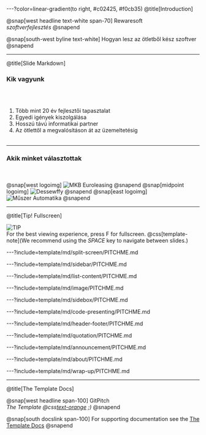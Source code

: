 ---?color=linear-gradient(to right, #c02425, #f0cb35)
@title[Introduction]

@snap[west headline text-white span-70]
Rewaresoft<br>*szoftverfejlesztés*
@snapend

@snap[south-west byline  text-white]
Hogyan lesz az ötletből kész szoftver
@snapend

---
@title[Slide Markdown]

### Kik vagyunk

<br><br>

1. Több mint 20 év fejlesztői tapasztalat
1. Egyedi igények kiszolgálása
1. Hosszú távú informatikai partner
1. Az ötlettől a megvalósításon át az üzemeltetésig
<br><br>

---
### Akik minket választottak ###

<br><br>
@snap[west logoimg]
![MKB Euroleasing](https://agrarkozosseg.hu/wp-content/uploads/2017/03/partners_mkbeuroleasing.jpg)
@snapend
@snap[midpoint logoimg]
![Dessewffy](https://www.metubudapest.hu/image/content/dessewffy-david.jpg)
@snapend
@snap[east logoimg]
![Műszer Automatika](https://scontent-vie1-1.xx.fbcdn.net/v/t31.0-8/19417154_1303712286344230_7941920414655938005_o.png?_nc_cat=110&oh=91346ecaddfa18756b6f6b1cda840b16&oe=5C1CD527)
@snapend


---
@title[Tip! Fullscreen]

![TIP](template/img/tip.png)
<br>
For the best viewing experience, press F for fullscreen.
@css[template-note](We recommend using the *SPACE* key to navigate between slides.)

---?include=template/md/split-screen/PITCHME.md

---?include=template/md/sidebar/PITCHME.md

---?include=template/md/list-content/PITCHME.md

---?include=template/md/image/PITCHME.md

---?include=template/md/sidebox/PITCHME.md

---?include=template/md/code-presenting/PITCHME.md

---?include=template/md/header-footer/PITCHME.md

---?include=template/md/quotation/PITCHME.md

---?include=template/md/announcement/PITCHME.md

---?include=template/md/about/PITCHME.md

---?include=template/md/wrap-up/PITCHME.md

---
@title[The Template Docs]

@snap[west headline span-100]
GitPitch<br>*The Template @css[text-orange](End) ;)*
@snapend

@snap[south docslink span-100]
For supporting documentation see the [The Template Docs](https://gitpitch.com/docs/the-template)
@snapend
